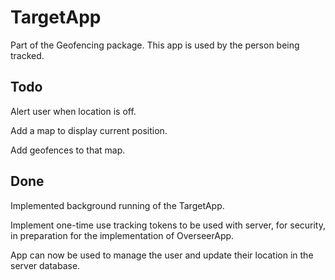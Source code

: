 # TargetApp
Part of the Geofencing package. This app is used by the person being tracked.

## Todo

Alert user when location is off.

Add a map to display current position.

Add geofences to that map.

## Done

Implemented background running of the TargetApp.

Implement one-time use tracking tokens to be used with server, for security, in preparation for the implementation of OverseerApp.

App can now be used to manage the user and update their location in the server database.
